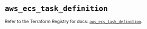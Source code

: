 # `aws_ecs_task_definition`

Refer to the Terraform Registry for docs: [`aws_ecs_task_definition`](https://registry.terraform.io/providers/hashicorp/aws/6.4.0/docs/resources/ecs_task_definition).
